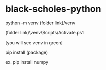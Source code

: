 # black-scholes-python
python -m venv (folder link)/venv

(folder link)\venv\Scripts\Activate.ps1

[you will see venv in green]

pip install (package)

ex. pip install numpy

